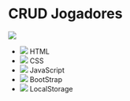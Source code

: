 # CRUD Jogadores

![](https://diogoregis.com.br/portifolio/img/crud_jogadores_js.png)

* ![](http://diogoregis.com.br/portifolio/img/html.png) HTML
* ![](http://diogoregis.com.br/portifolio/img/css.png) CSS
* ![](http://diogoregis.com.br/portifolio/img/js.png) JavaScript
* ![](http://diogoregis.com.br/portifolio/img/bootstrap-stack.png) BootStrap
* ![](http://diogoregis.com.br/portifolio/img/storage01.png) LocalStorage
